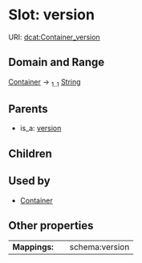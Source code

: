 
# Slot: version




URI: [dcat:Container_version](http://www.w3.org/ns/dcat#Container_version)


## Domain and Range

[Container](Container.md) &#8594;  <sub>1..1</sub> [String](types/String.md)

## Parents

 *  is_a: [version](version.md)

## Children


## Used by

 * [Container](Container.md)

## Other properties

|  |  |  |
| --- | --- | --- |
| **Mappings:** | | schema:version |

